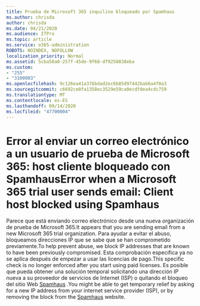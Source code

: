 ```yaml
---
title: Prueba de Microsoft 365 inquilino bloqueado por Spamhaus
ms.author: chrisda
author: chrisda
ms.date: 04/21/2020
ms.audience: ITPro
ms.topic: article
ms.service: o365-administration
ROBOTS: NOINDEX, NOFOLLOW
localization_priority: Normal
ms.assetid: 5cba50a0-257f-45de-9f68-df9250838eba
ms.custom:
- "255"
- "3100003"
ms.openlocfilehash: 9c126ea41a376bdad2ec6b85d97442bab6a4f0a3
ms.sourcegitcommit: c6692ce0fa1358ec3529e59ca0ecdfdea4cdc759
ms.translationtype: MT
ms.contentlocale: es-ES
ms.lasthandoff: 09/14/2020
ms.locfileid: "47700004"
---
```

# <a name="error-when-a-microsoft-365-trial-user-sends-email-client-host-blocked-using-spamhaus"></a><span data-ttu-id="9a3a2-102">Error al enviar un correo electrónico a un usuario de prueba de Microsoft 365: host cliente bloqueado con Spamhaus</span><span class="sxs-lookup"><span data-stu-id="9a3a2-102">Error when a Microsoft 365 trial user sends email: Client host blocked using Spamhaus</span></span>

<span data-ttu-id="9a3a2-103">Parece que está enviando correo electrónico desde una nueva organización de prueba de Microsoft 365.</span><span class="sxs-lookup"><span data-stu-id="9a3a2-103">It appears that you are sending email from a new Microsoft 365 trial organization.</span></span> <span data-ttu-id="9a3a2-104">Para ayudar a evitar el abuso, bloqueamos direcciones IP que se sabe que se han comprometido previamente.</span><span class="sxs-lookup"><span data-stu-id="9a3a2-104">To help prevent abuse, we block IP addresses that are known to have been previously compromised.</span></span> <span data-ttu-id="9a3a2-105">Esta comprobación específica ya no se aplica después de empezar a usar las licencias de pago.</span><span class="sxs-lookup"><span data-stu-id="9a3a2-105">This specific check is no longer enforced after you start using paid licenses.</span></span> <span data-ttu-id="9a3a2-106">Es posible que pueda obtener una solución temporal solicitando una dirección IP nueva a su proveedor de servicios de Internet (ISP) o quitando el bloqueo del sitio Web [Spamhaus](https://go.microsoft.com/fwlink/p/?linkid=123245) .</span><span class="sxs-lookup"><span data-stu-id="9a3a2-106">You might be able to get temporary relief by asking for a new IP address from your internet service provider (ISP), or by removing the block from the [Spamhaus](https://go.microsoft.com/fwlink/p/?linkid=123245) website.</span></span>
